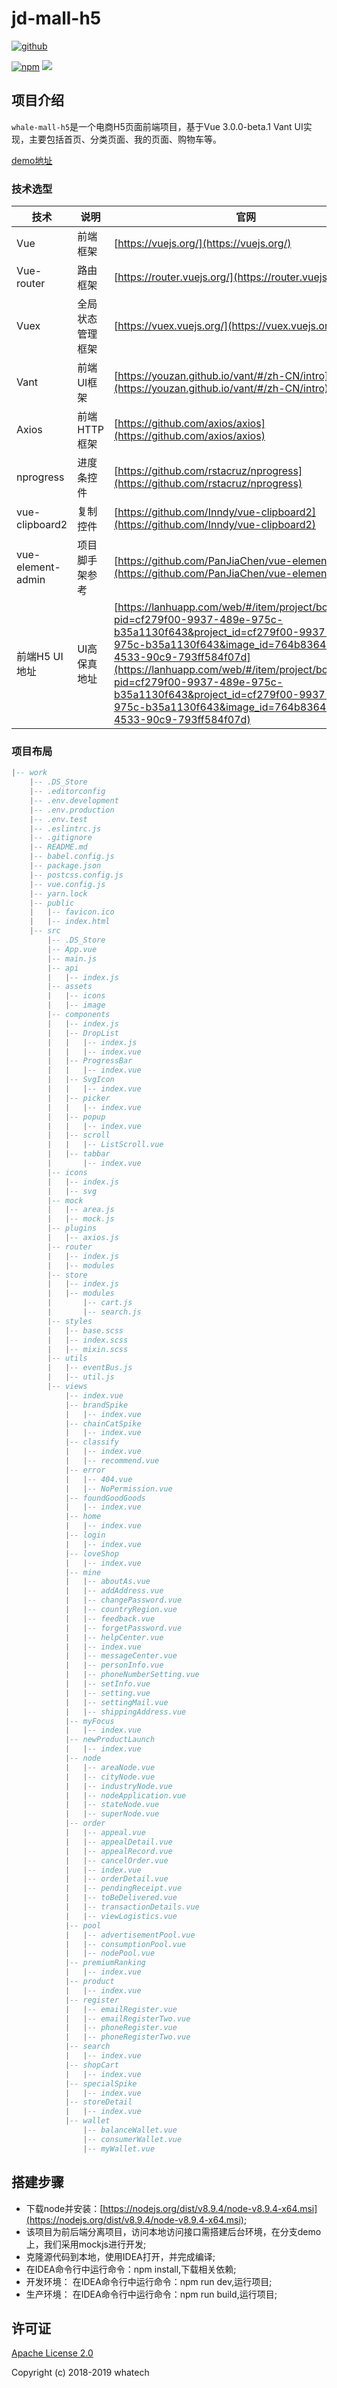 <!--
 * @version: v 1.0.0
 * @Github: https://github.com/GitHubGanKai
 * @Author: GitHubGanKai
 * @Date: 2020-04-03 11:51:26
 * @LastEditors: gankai
 * @LastEditTime: 2020-05-02 20:39:01
 * @FilePath: /vue-jd-h5/README.md
 -->
# jd-mall-h5

<p algin='center'>
  <a href="#"><img src="https://img.shields.io/badge/%E7%89%88%E6%9C%AC-v0.1.1-green.svg" alt="github"></a>
  
  <a href="#"><img src="https://img.shields.io/badge/npm-6.9.0-green.svg" alt="npm"></a>
 <a href="https://codecov.io/gh/GitHubGanKai/vue-jd-h5">
  <img src="https://codecov.io/gh/GitHubGanKai/vue-jd-h5/branch/master/graph/badge.svg" />
</a>
</p>


## 项目介绍

`whale-mall-h5`是一个电商H5页面前端项目，基于Vue 3.0.0-beta.1 Vant UI实现，主要包括首页、分类页面、我的页面、购物车等。

<a href='http://gankai.gitee.io/vue-jd-h5/#/index'>demo地址</a>

### 技术选型

技术 | 说明 | 官网
----|----|----
Vue | 前端框架 | [https://vuejs.org/](https://vuejs.org/)
Vue-router | 路由框架 | [https://router.vuejs.org/](https://router.vuejs.org/)
Vuex | 全局状态管理框架 | [https://vuex.vuejs.org/](https://vuex.vuejs.org/)
Vant | 前端UI框架 | [https://youzan.github.io/vant/#/zh-CN/intro](https://youzan.github.io/vant/#/zh-CN/intro)
Axios | 前端HTTP框架 | [https://github.com/axios/axios](https://github.com/axios/axios)
nprogress | 进度条控件 | [https://github.com/rstacruz/nprogress](https://github.com/rstacruz/nprogress)
vue-clipboard2 | 复制控件 | [https://github.com/Inndy/vue-clipboard2](https://github.com/Inndy/vue-clipboard2)
vue-element-admin | 项目脚手架参考 | [https://github.com/PanJiaChen/vue-element-admin](https://github.com/PanJiaChen/vue-element-admin)
前端H5 UI地址 | UI高保真地址 | [https://lanhuapp.com/web/#/item/project/board/detail?pid=cf279f00-9937-489e-975c-b35a1130f643&project_id=cf279f00-9937-489e-975c-b35a1130f643&image_id=764b8364-b1a0-4533-90c9-793ff584f07d](https://lanhuapp.com/web/#/item/project/board/detail?pid=cf279f00-9937-489e-975c-b35a1130f643&project_id=cf279f00-9937-489e-975c-b35a1130f643&image_id=764b8364-b1a0-4533-90c9-793ff584f07d)

### 项目布局

``` lua
|-- work
    |-- .DS_Store
    |-- .editorconfig
    |-- .env.development
    |-- .env.production
    |-- .env.test
    |-- .eslintrc.js
    |-- .gitignore
    |-- README.md
    |-- babel.config.js
    |-- package.json
    |-- postcss.config.js
    |-- vue.config.js
    |-- yarn.lock
    |-- public
    |   |-- favicon.ico
    |   |-- index.html
    |-- src
        |-- .DS_Store
        |-- App.vue
        |-- main.js
        |-- api
        |   |-- index.js
        |-- assets
        |   |-- icons
        |   |-- image
        |-- components
        |   |-- index.js
        |   |-- DropList
        |   |   |-- index.js
        |   |   |-- index.vue
        |   |-- ProgressBar
        |   |   |-- index.vue
        |   |-- SvgIcon
        |   |   |-- index.vue
        |   |-- picker
        |   |   |-- index.vue
        |   |-- popup
        |   |   |-- index.vue
        |   |-- scroll
        |   |   |-- ListScroll.vue
        |   |-- tabbar
        |       |-- index.vue
        |-- icons
        |   |-- index.js
        |   |-- svg
        |-- mock
        |   |-- area.js
        |   |-- mock.js
        |-- plugins
        |   |-- axios.js
        |-- router
        |   |-- index.js
        |   |-- modules
        |-- store
        |   |-- index.js
        |   |-- modules
        |       |-- cart.js
        |       |-- search.js
        |-- styles
        |   |-- base.scss
        |   |-- index.scss
        |   |-- mixin.scss
        |-- utils
        |   |-- eventBus.js
        |   |-- util.js
        |-- views
            |-- index.vue
            |-- brandSpike
            |   |-- index.vue
            |-- chainCatSpike
            |   |-- index.vue
            |-- classify
            |   |-- index.vue
            |   |-- recommend.vue
            |-- error
            |   |-- 404.vue
            |   |-- NoPermission.vue
            |-- foundGoodGoods
            |   |-- index.vue
            |-- home
            |   |-- index.vue
            |-- login
            |   |-- index.vue
            |-- loveShop
            |   |-- index.vue
            |-- mine
            |   |-- aboutAs.vue
            |   |-- addAddress.vue
            |   |-- changePassword.vue
            |   |-- countryRegion.vue
            |   |-- feedback.vue
            |   |-- forgetPassword.vue
            |   |-- helpCenter.vue
            |   |-- index.vue
            |   |-- messageCenter.vue
            |   |-- personInfo.vue
            |   |-- phoneNumberSetting.vue
            |   |-- setInfo.vue
            |   |-- setting.vue
            |   |-- settingMail.vue
            |   |-- shippingAddress.vue
            |-- myFocus
            |   |-- index.vue
            |-- newProductLaunch
            |   |-- index.vue
            |-- node
            |   |-- areaNode.vue
            |   |-- cityNode.vue
            |   |-- industryNode.vue
            |   |-- nodeApplication.vue
            |   |-- stateNode.vue
            |   |-- superNode.vue
            |-- order
            |   |-- appeal.vue
            |   |-- appealDetail.vue
            |   |-- appealRecord.vue
            |   |-- cancelOrder.vue
            |   |-- index.vue
            |   |-- orderDetail.vue
            |   |-- pendingReceipt.vue
            |   |-- toBeDelivered.vue
            |   |-- transactionDetails.vue
            |   |-- viewLogistics.vue
            |-- pool
            |   |-- advertisementPool.vue
            |   |-- consumptionPool.vue
            |   |-- nodePool.vue
            |-- premiumRanking
            |   |-- index.vue
            |-- product
            |   |-- index.vue
            |-- register
            |   |-- emailRegister.vue
            |   |-- emailRegisterTwo.vue
            |   |-- phoneRegister.vue
            |   |-- phoneRegisterTwo.vue
            |-- search
            |   |-- index.vue
            |-- shopCart
            |   |-- index.vue
            |-- specialSpike
            |   |-- index.vue
            |-- storeDetail
            |   |-- index.vue
            |-- wallet
                |-- balanceWallet.vue
                |-- consumerWallet.vue
                |-- myWallet.vue
```

## 搭建步骤
- 下载node并安装：[https://nodejs.org/dist/v8.9.4/node-v8.9.4-x64.msi](https://nodejs.org/dist/v8.9.4/node-v8.9.4-x64.msi);
- 该项目为前后端分离项目，访问本地访问接口需搭建后台环境，在分支demo上，我们采用mockjs进行开发;
- 克隆源代码到本地，使用IDEA打开，并完成编译;
- 在IDEA命令行中运行命令：npm install,下载相关依赖;
- 开发环境： 在IDEA命令行中运行命令：npm run dev,运行项目;
- 生产环境： 在IDEA命令行中运行命令：npm run build,运行项目;
## 许可证

[Apache License 2.0](https://github.com/macrozheng/mall-admin-web/blob/master/LICENSE)

Copyright (c) 2018-2019 whatech
